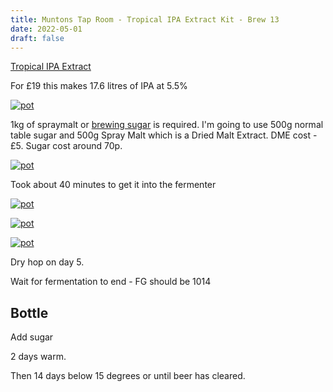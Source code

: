 ```yaml
---
title: Muntons Tap Room - Tropical IPA Extract Kit - Brew 13
date: 2022-05-01
draft: false 
---
```


[Tropical IPA Extract](https://www.themaltmiller.co.uk/product/muntons-tap-room-tropical-ipa-1-5kg/)

For £19 this makes 17.6 litres of IPA at 5.5%

[![pot](/images/2022-05-04/ipa.jpg "mash")](/images/2022-05-04/ipa.jpg)

1kg of spraymalt or [brewing sugar](https://www.home-brew-online.com/brewing-sugar-1kg/) is required. I'm going to use 500g normal table sugar and 500g Spray Malt which is a Dried Malt Extract. DME cost - £5. Sugar cost around 70p.

[![pot](/images/2022-05-04/buck.jpg "mash")](/images/2022-05-04/buck.jpg)

Took about 40 minutes to get it into the fermenter

[![pot](/images/2022-05-04/1.jpg "mash")](/images/2022-05-04/1.jpg)

[![pot](/images/2022-05-04/2.jpg "mash")](/images/2022-05-04/2.jpg)

[![pot](/images/2022-05-04/3.jpg "mash")](/images/2022-05-04/3.jpg)


Dry hop on day 5.

Wait for fermentation to end - FG should be 1014

## Bottle

Add sugar

2 days warm.

Then 14 days below 15 degrees or until beer has cleared.




